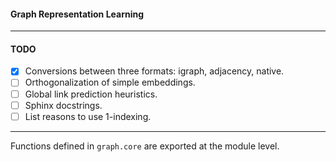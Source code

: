 #### Graph Representation Learning

---

#### TODO
- [x] Conversions between three formats: igraph, adjacency, native.
- [ ] Orthogonalization of simple embeddings. 
- [ ] Global link prediction heuristics. 
- [ ] Sphinx docstrings.
- [ ] List reasons to use 1-indexing.  

---

Functions defined in `graph.core` are exported at the module level. 
